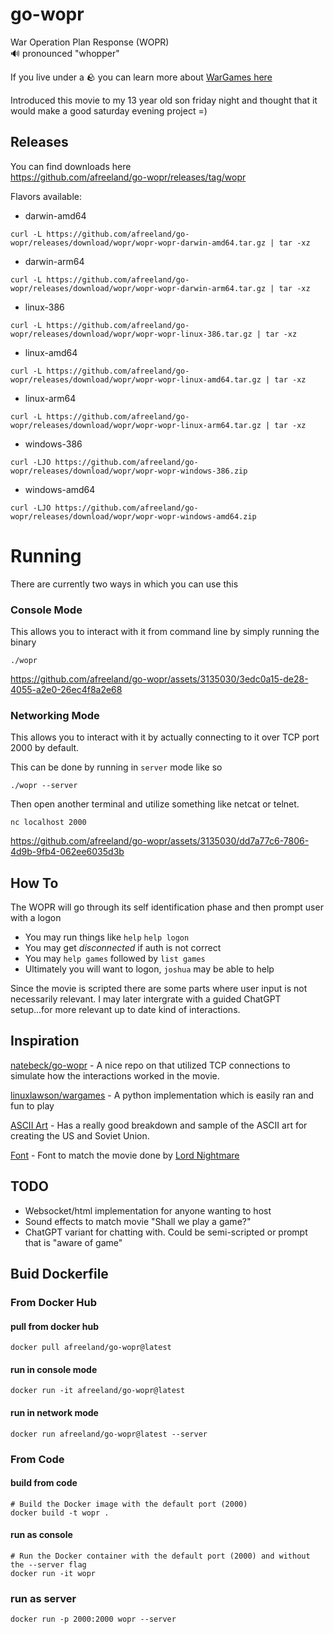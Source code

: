 # go-wopr

War Operation Plan Response (WOPR)  
🔊 pronounced "whopper"

If you live under a 🪨 you can learn more about [WarGames here](https://en.wikipedia.org/wiki/WarGames)

Introduced this movie to my 13 year old son friday night and thought that it would make a good saturday evening project =)

Releases
---
You can find downloads here  
https://github.com/afreeland/go-wopr/releases/tag/wopr  

Flavors available:
- darwin-amd64  
```
curl -L https://github.com/afreeland/go-wopr/releases/download/wopr/wopr-wopr-darwin-amd64.tar.gz | tar -xz
```
- darwin-arm64
```
curl -L https://github.com/afreeland/go-wopr/releases/download/wopr/wopr-wopr-darwin-arm64.tar.gz | tar -xz
```
- linux-386
```
curl -L https://github.com/afreeland/go-wopr/releases/download/wopr/wopr-wopr-linux-386.tar.gz | tar -xz
```
- linux-amd64
```
curl -L https://github.com/afreeland/go-wopr/releases/download/wopr/wopr-wopr-linux-amd64.tar.gz | tar -xz
```
- linux-arm64
```
curl -L https://github.com/afreeland/go-wopr/releases/download/wopr/wopr-wopr-linux-arm64.tar.gz | tar -xz
```
- windows-386
```
curl -LJO https://github.com/afreeland/go-wopr/releases/download/wopr/wopr-wopr-windows-386.zip
```
- windows-amd64
```
curl -LJO https://github.com/afreeland/go-wopr/releases/download/wopr/wopr-wopr-windows-amd64.zip
```


# Running 

There are currently two ways in which you can use this

### Console Mode
This allows you to interact with it from command line by simply running the binary  
```
./wopr
```


https://github.com/afreeland/go-wopr/assets/3135030/3edc0a15-de28-4055-a2e0-26ec4f8a2e68


### Networking Mode
This allows you to interact with it by actually connecting to it over TCP port 2000 by default.

This can be done by running in `server` mode like so
```
./wopr --server
```

Then open another terminal and utilize something like netcat or telnet.

```
nc localhost 2000
```

https://github.com/afreeland/go-wopr/assets/3135030/dd7a77c6-7806-4d9b-9fb4-062ee6035d3b



## How To
The WOPR will go through its self identification phase and then prompt user with a logon

- You may run things like `help` `help logon`
- You may get _disconnected_ if auth is not correct
- You may `help games` followed by `list games`
- Ultimately you will want to logon, `joshua` may be able to help


Since the movie is scripted there are some parts where user input is not necessarily relevant.  I may later intergrate with a guided ChatGPT setup...for more relevant up to date kind of interactions.


Inspiration
----

[natebeck/go-wopr](https://github.com/natebeck/go-wopr/blob/master/wopr.go) - A nice repo on that utilized TCP connections to simulate how the interactions worked in the movie.

[linuxlawson/wargames](https://github.com/linuxlawson/wargames) - A python implementation which is easily ran and fun to play

[ASCII Art](http://www.48k.ca/wgascii.html) - Has a really good breakdown and sample of the ASCII art for creating the US and Soviet Union.

[Font](https://www.fontstruct.com/fontstructions/show/1616604/wopr-terminal) - Font to match the movie done by [Lord Nightmare](https://www.fontstruct.com/fontstructors/59995/lord_nightmare)


TODO
-----

- Websocket/html implementation for anyone wanting to host
- Sound effects to match movie "Shall we play a game?"
- ChatGPT variant for chatting with.  Could be semi-scripted or prompt that is "aware of game"


Buid Dockerfile
-----

### From Docker Hub
#### pull from docker hub
```
docker pull afreeland/go-wopr@latest
```
#### run in console mode
```
docker run -it afreeland/go-wopr@latest
```

#### run in network mode
```
docker run afreeland/go-wopr@latest --server
```

### From Code

#### build from code
```
# Build the Docker image with the default port (2000)
docker build -t wopr .
```

#### run as console
```
# Run the Docker container with the default port (2000) and without the --server flag
docker run -it wopr
```

### run as server
```
docker run -p 2000:2000 wopr --server
```
